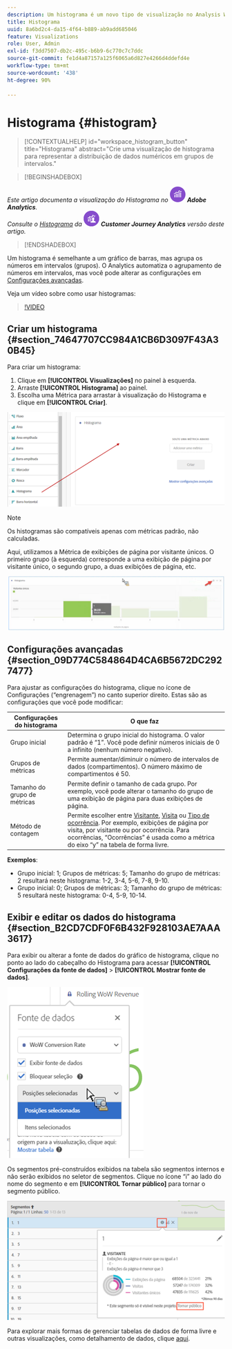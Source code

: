 ```yaml
---
description: Um histograma é um novo tipo de visualização no Analysis Workspace.
title: Histograma
uuid: 8a6bd2c4-da15-4f64-b889-ab9add685046
feature: Visualizations
role: User, Admin
exl-id: f3dd7507-db2c-495c-b6b9-6c770c7c7ddc
source-git-commit: fe1d4a87157a125f6065a6d827e4266d4ddefd4e
workflow-type: tm+mt
source-wordcount: '438'
ht-degree: 90%

---
```


# Histograma {#histogram}

<!-- markdownlint-disable MD034 -->

>[!CONTEXTUALHELP]
>id="workspace_histogram_button"
>title="Histograma"
>abstract="Crie uma visualização de histograma para representar a distribuição de dados numéricos em grupos de intervalos."

<!-- markdownlint-enable MD034 -->


>[!BEGINSHADEBOX]

_Este artigo documenta a visualização do Histograma no_ ![AdobeAnalytics](/help/assets/icons/AdobeAnalytics.svg) _**Adobe Analytics**._<br/>_Consulte o [Histograma](https://experienceleague.adobe.com/en/docs/analytics-platform/using/cja-workspace/visualizations/histogram) da_ ![CustomerJourneyAnalytics](/help/assets/icons/CustomerJourneyAnalytics.svg) _**Customer Journey Analytics** versão deste artigo._

>[!ENDSHADEBOX]


Um histograma é semelhante a um gráfico de barras, mas agrupa os números em intervalos (grupos). O Analytics automatiza o agrupamento de números em intervalos, mas você pode alterar as configurações em [Configurações avançadas](#section_09D774C584864D4CA6B5672DC2927477).

Veja um vídeo sobre como usar histogramas:

>[!VIDEO](https://video.tv.adobe.com/v/23725/?quality=12)

## Criar um histograma {#section_74647707CC984A1CB6D3097F43A30B45}

Para criar um histograma:

1. Clique em **[!UICONTROL Visualizações]** no painel à esquerda.
1. Arraste **[!UICONTROL Histograma]** ao painel.
1. Escolha uma Métrica para arrastar à visualização do Histograma e clique em **[!UICONTROL Criar]**.

![](assets/histogram.png)

>[!NOTE]
>
>Os histogramas são compatíveis apenas com métricas padrão, não calculadas.

Aqui, utilizamos a Métrica de exibições de página por visitante únicos. O primeiro grupo (à esquerda) corresponde a uma exibição de página por visitante único, o segundo grupo, a duas exibições de página, etc.

![](assets/histogram2.png)

## Configurações avançadas {#section_09D774C584864D4CA6B5672DC2927477}

Para ajustar as configurações do histograma, clique no ícone de Configurações (“engrenagem”) no canto superior direito. Estas são as configurações que você pode modificar:

| Configurações do histograma | O que faz |
|---|---|
| Grupo inicial | Determina o grupo inicial do histograma. O valor padrão é “1”. Você pode definir números iniciais de 0 a infinito (nenhum número negativo). |
| Grupos de métricas | Permite aumentar/diminuir o número de intervalos de dados (compartimentos). O número máximo de compartimentos é 50. |
| Tamanho do grupo de métricas | Permite definir o tamanho de cada grupo. Por exemplo, você pode alterar o tamanho do grupo de uma exibição de página para duas exibições de página. |
| Método de contagem | Permite escolher entre [Visitante](/help/components/metrics/unique-visitors.md), [Visita](/help/components/metrics/visits.md) ou [Tipo de ocorrência](/help/components/dimensions/hit-type.md). Por exemplo, exibições de página por visita, por visitante ou por ocorrência. Para ocorrências, “Ocorrências” é usada como a métrica do eixo “y” na tabela de forma livre. |

<!--Russ or Meike - Check Hit Type link above. -->

**Exemplos**:

* Grupo inicial: 1; Grupos de métricas: 5; Tamanho do grupo de métricas: 2 resultará neste histograma: 1-2, 3-4, 5-6, 7-8, 9-10.
* Grupo inicial: 0; Grupos de métricas: 3; Tamanho do grupo de métricas: 5 resultará neste histograma: 0-4, 5-9, 10-14.

## Exibir e editar os dados do histograma {#section_B2CD7CDF0F6B432F928103AE7AAA3617}

Para exibir ou alterar a fonte de dados do gráfico de histograma, clique no ponto ao lado do cabeçalho do Histograma para acessar **[!UICONTROL Configurações da fonte de dados]** > **[!UICONTROL Mostrar fonte de dados]**.

![](assets/manage-data-source.png)

Os segmentos pré-construídos exibidos na tabela são segmentos internos e não serão exibidos no seletor de segmentos. Clique no ícone “i” ao lado do nome do segmento e em **[!UICONTROL Tornar público]** para tornar o segmento público.

![](assets/prebuilt_segments.png)

Para explorar mais formas de gerenciar tabelas de dados de forma livre e outras visualizações, como detalhamento de dados, clique [aqui](https://experienceleague.adobe.com/docs/analytics/analyze/analysis-workspace/visualizations/freeform-analysis-visualizations.html?lang=pt-BR).
